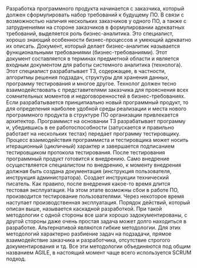 Разработка программного продукта начинается с заказчика, который должен сформулировать набор требований к будущему ПО. В связи с возможностью наличия нескольких заказчиков у одного ПО, а также с затруднениями на стороне заказчиков в формулировании адекватных требований, выделяется роль бизнес-аналитика. Это специалист, хорошо знающий особенности бизнес-процессов и умеющий адекватно их описать. Документ, который делает бизнес-аналитик называется функциональными требованиями (бизнес-требованиями). Этот документ составляется в терминах предметной области и является входным документом для работы системного аналитика (технолога).
Этот специалист разрабатывает ТЗ, содержащее, в частности, алгоритмы решения подзадач, структуры для хранения данных, программу тестирования и многое другое. Технолог должен тесно взаимодействовать с представителями заказчика для прояснения всех сомнительных моментов и недоговоренностей в бизнес-требованиях. Если разрабатывается принципиально новый программный продукт, то для определения наиболее удобной среды реализации и места нового программного продукта в структуре ПО организации привлекается архитектор.
Программист на основании ТЗ разрабатывает программу и, убедившись в ее работоспособности (запускается и правильно работает на нескольких тестах) передает программу тестировщику. Процесс взаимодействия программиста и тестировщика может носить итерационный (цикличный) характер и завершается подписанием тестировщиком протокола тестирования. После тестирования программный продукт готовится к внедрению. Само внедрение осуществляется специалистом по внедрению, к моменту внедрения должная быть создана документация (инструкция пользователя, инструкция администратора). Создает инструкции технический писатель.
Как правило, после внедрения какое-то время длится тестовая эксплуатация. На этом этапе возможны сбои в работе ПО, производится тестирование пользователями. Через некоторое время наступает производственная эксплуатация. 
Порядок действий, который описан выше, называется каскадной разработкой. При такой методологии с одной стороны все шаги хорошо задокументированы, с другой стороны даже очень простая задача может долго находиться в разработке.
Альтернативой являются гибкие методологии. Для этих методологий характерно разбиение задач на подзадачи, прямое взаимодействие заказчика и разработчика, отсутствие строгого документирования и тд. Все эти методологии объединяются под общим названием AGILE, в настоящий момент чаще всего используется SCRUM подход.